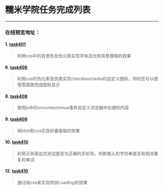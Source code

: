 # 糯米学院任务完成列表

---
### 在线预览地址：
#### 1. [task401](https://visugar.github.io/ife2017/04nuomi/task401/index.html)
> 利用css中的背景色及伪元素实现字体流光和背景模糊的效果

#### 6. [task406](https://visugar.github.io/ife2017/04nuomi/task406/index.html)
> 利用css的伪元素及伪类实现checkbox/radio的自定义图标，同时还可以使用雪碧图完成图标显示

#### 8. [task408](https://visugar.github.io/ife2017/04nuomi/task408/index.html)
> 使用js中的oncontextmnue事件自定义浏览器中右键的内容

#### 9. [task409](https://visugar.github.io/ife2017/04nuomi/task409/index.html)
> 纯html和css实现折叠面板的效果

#### 10. [task410](https://visugar.github.io/ife2017/04nuomi/task410/index.html)
> 利用正则表达式测试是否为正确的手机号，判断输入的字符串是否有相邻重复的单词

#### 12. [task410](https://visugar.github.io/ife2017/04nuomi/task412/index.html)
> 通过纯css来实现饼状Loading的效果